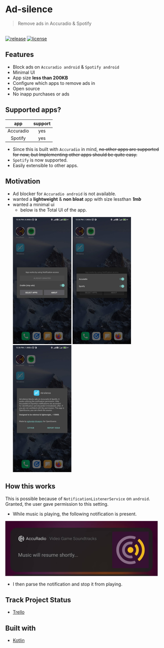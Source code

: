 # Ad-silence

> Remove ads in Accuradio & Spotify

<p align="left">
  <br/>
  <a href="https://github.com/aghontpi/ad-silence/releases"><img src="https://img.shields.io/github/v/release/aghontpi/ad-silence?include_prereleases&style=flat-square&label=github-release" alt="release"></a>
  <a href="https://github.com/aghontpi/ad-silence/blob/master/LICENSE"><img src="https://img.shields.io/github/license/aghontpi/ad-silence?style=flat-square" alt="license"></a>
</p>

## Features

- Block ads on `Accuradio android` & `Spotify android`
- Minimal UI
- App size **less than 200KB**
- Configure which apps to remove ads in
- Open source
- No inapp purchases or ads

## Supported apps?

|    app    | support |
| :-------: | :-----: |
| Accuradio |   yes   |
|  Spotify  |   yes   |

- Since this is built with `Accuradio` in mind, ~~no other apps are supported for now, but Implementing other apps should be quite easy.~~
- `Spotify` is now supported.
- Easily extensible to other apps.

## Motivation

- Ad blocker for `Accuradio android` is not available.
- wanted a **lightweight** & **non bloat** app with size lessthan **_1mb_**
- wanted a minimal ui
  - below is the Total UI of the app.
  <p>
    <img src="./sample/1.png" alt="ad notification" height="400px" width="auto"/> 
    <img src="./sample/2.png" alt="configure apps" height="400px" width="auto"/> 
    <img src="./sample/3.png" alt="about" height="400px" width="auto"/> 
  </p>

## How this works

This is possible because of `NotificationListenerService` on `android`. Granted, the user gave permission to this setting.

- While music is playing, the following notification is present.

<p>
<img src="./sample/ad_playing.png" alt="ad notification" height="auto" width="480px"/> 
</p>

- I then parse the notification and stop it from playing.

## Track Project Status

- [Trello](https://trello.com/b/8XJDVbdo/ad-silence-android)

## Built with

- [Kotlin](https://kotlinlang.org/)
